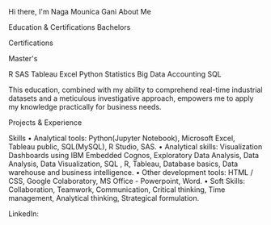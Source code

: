 Hi there, I'm Naga Mounica Gani
About Me


Education & Certifications
Bachelors

Certifications

Master's 


R
SAS
Tableau
Excel
Python
Statistics
Big Data
Accounting
SQL

This education, combined with my ability to comprehend real-time industrial datasets and a meticulous investigative approach, empowers me to apply my knowledge practically for business needs.

Projects & Experience

Skills
• Analytical tools: Python(Jupyter Notebook), Microsoft Excel, Tableau public, SQL(MySQL), R Studio, SAS. • Analytical skills: Visualization Dashboards using IBM Embedded Cognos, Exploratory Data Analysis, Data Analysis, Data Visualization, SQL , R, Tableau, Database basics, Data warehouse and business intelligence. • Other development tools: HTML / CSS, Google Colaboratory, MS Office - Powerpoint, Word. • Soft Skills: Collaboration, Teamwork, Communication, Critical thinking, Time management, Analytical thinking, Strategical formulation.

LinkedIn: 
